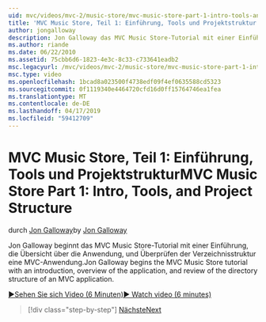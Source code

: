 ```yaml
---
uid: mvc/videos/mvc-2/music-store/mvc-music-store-part-1-intro-tools-and-project-structure
title: 'MVC Music Store, Teil 1: Einführung, Tools und Projektstruktur | Microsoft-Dokumentation'
author: jongalloway
description: Jon Galloway das MVC Music Store-Tutorial mit einer Einführung, die Übersicht über die Anwendung, und Überprüfen der Verzeichnisstruktur des eine MVC-Anwendung wird gestartet...
ms.author: riande
ms.date: 06/22/2010
ms.assetid: 75cbb6d6-1823-4e3c-8c33-c733641eadb2
msc.legacyurl: /mvc/videos/mvc-2/music-store/mvc-music-store-part-1-intro-tools-and-project-structure
msc.type: video
ms.openlocfilehash: 1bcad8a023500f4738edf09f4ef0635588cd5323
ms.sourcegitcommit: 0f1119340e4464720cfd16d0ff15764746ea1fea
ms.translationtype: MT
ms.contentlocale: de-DE
ms.lasthandoff: 04/17/2019
ms.locfileid: "59412709"
---
```

# <a name="mvc-music-store-part-1-intro-tools-and-project-structure"></a><span data-ttu-id="ddbb2-103">MVC Music Store, Teil 1: Einführung, Tools und Projektstruktur</span><span class="sxs-lookup"><span data-stu-id="ddbb2-103">MVC Music Store Part 1: Intro, Tools, and Project Structure</span></span>

<span data-ttu-id="ddbb2-104">durch [Jon Galloway](https://github.com/jongalloway)</span><span class="sxs-lookup"><span data-stu-id="ddbb2-104">by [Jon Galloway](https://github.com/jongalloway)</span></span>

<span data-ttu-id="ddbb2-105">Jon Galloway beginnt das MVC Music Store-Tutorial mit einer Einführung, die Übersicht über die Anwendung, und Überprüfen der Verzeichnisstruktur eine MVC-Anwendung.</span><span class="sxs-lookup"><span data-stu-id="ddbb2-105">Jon Galloway begins the MVC Music Store tutorial with an introduction, overview of the application, and review of the directory structure of an MVC application.</span></span>

[<span data-ttu-id="ddbb2-106">&#9654;Sehen Sie sich Video (6 Minuten)</span><span class="sxs-lookup"><span data-stu-id="ddbb2-106">&#9654; Watch video (6 minutes)</span></span>](https://channel9.msdn.com/Blogs/ASP-NET-Site-Videos/mvc-music-store-part-1-intro-tools-and-project-structure)

> [!div class="step-by-step"]
> [<span data-ttu-id="ddbb2-107">Nächste</span><span class="sxs-lookup"><span data-stu-id="ddbb2-107">Next</span></span>](mvc-music-store-part-2-controllers.md)
